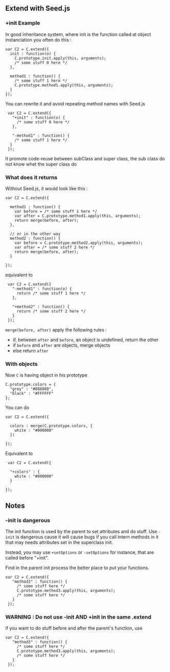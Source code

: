 ## Extend with Seed.js
### +init Example
In good inheritance system, where init is the function called at object instanciation you often do this :

    var C2 = C.extend({
      init : function(o) {
        C.prototype.init.apply(this, arguments);
        /* some stuff 0 here */
      },
      
      method1 : function() {
        /* some stuff 1 here */
        C.prototype.method1.apply(this, arguments);
      }
    });

You can rewrite it and avoid repeating method names with Seed.js

     var C2 = C.extend({
       "+init" : function(o) {
         /* some stuff 0 here */
       },
       
       "-method1" : function() {
        /* some stuff 1 here */
      }
     });
 
It promote code-reuse between subClass and super class, the sub class do not know whet the super class do

### What does it returns

Without Seed.js, it would look like this : 

    var C2 = C.extend({
    
      method1 : function() {
        var before = /* some stuff 1 here */
        var after = C.prototype.method1.apply(this, arguments);
        return merge(before, after);
      },
      
      // or in the other way
      method2 : function() {
        var before = C.prototype.method2.apply(this, arguments);
        var after = /* some stuff 2 here */
        return merge(before, after);
      }
      
    });
    
equivalent to


     var C2 = C.extend({
       "-method1" : function(o) {
         return /* some stuff 1 here */
       },
       
       "+method2" : function() {
         return /* some stuff 2 here */
       }
     });

`merge(before, after)` apply the following rules :
*   if, between `after` and `before`, an object is undefined, return the other
*   if `before` and `after` are objects, merge objects
*   else return `after`

### With objects

Now `C` is having object in his prototype

    C.prototype.colors = {
      "grey" : "#888888",
      "black" : "#FFFFFF"
    };
    
You can do 

    var C2 = C.extend({
    
      colors : merge(C.prototype.colors, {
        white : "#000000"
      })
      
    });
Equivalent to 

     var C2 = C.extend({
    
      "+colors" : {
        white : "#000000"
      }
      
    });

## Notes

### -init is dangerous

The init function is used by the parent to set attributes and do stuff. Use `-init` is dangerous cause it will cause bugs if you call intern methods in it that may needs attributes set in the superclass init.

Instead, you may use `+setOptions` or `-setOptions` for instance, that are called before "+init".

Find in the parent init process the better place to put your functions.

    var C2 = C.extend({
       "method3" : function() {
         /* some stuff here */
         C.prototype.method3.apply(this, arguments);
         /* some stuff here */         
       }
     });

### WARNING : Do not use -init AND +init in the same .extend

if you want to do stuff before and after the parent's function, use 

    var C2 = C.extend({
       "method3" : function() {
         /* some stuff here */
         C.prototype.method3.apply(this, arguments);
         /* some stuff here */         
       }
     });

